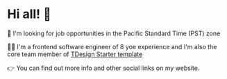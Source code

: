 # Hi all! 👋

👀 I'm looking for job opportunities in the Pacific Standard Time (PST) zone      

👩‍💻 I'm a frontend software engineer of 8 yoe experience and I'm also the core team member of [TDesign Starter template](https://github.com/Tencent/tdesign-vue-starter)

👉 You can find out more info and other social links on my website.
